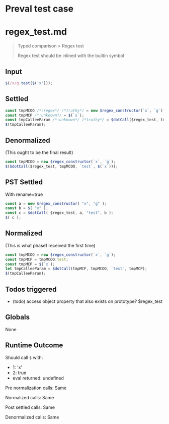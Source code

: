 # Preval test case

# regex_test.md

> Typed comparison > Regex test
>
> Regex test should be inlined with the builtin symbol

## Input

`````js filename=intro
$(/x/g.test($('x')));
`````


## Settled


`````js filename=intro
const tmpMCOO /*:regex*/ /*truthy*/ = new $regex_constructor(`x`, `g`);
const tmpMCP /*:unknown*/ = $(`x`);
const tmpCalleeParam /*:unknown*/ /*truthy*/ = $dotCall($regex_test, tmpMCOO, `test`, tmpMCP);
$(tmpCalleeParam);
`````


## Denormalized
(This ought to be the final result)

`````js filename=intro
const tmpMCOO = new $regex_constructor(`x`, `g`);
$($dotCall($regex_test, tmpMCOO, `test`, $(`x`)));
`````


## PST Settled
With rename=true

`````js filename=intro
const a = new $regex_constructor( "x", "g" );
const b = $( "x" );
const c = $dotCall( $regex_test, a, "test", b );
$( c );
`````


## Normalized
(This is what phase1 received the first time)

`````js filename=intro
const tmpMCOO = new $regex_constructor(`x`, `g`);
const tmpMCF = tmpMCOO.test;
const tmpMCP = $(`x`);
let tmpCalleeParam = $dotCall(tmpMCF, tmpMCOO, `test`, tmpMCP);
$(tmpCalleeParam);
`````


## Todos triggered


- (todo) access object property that also exists on prototype? $regex_test


## Globals


None


## Runtime Outcome


Should call `$` with:
 - 1: 'x'
 - 2: true
 - eval returned: undefined

Pre normalization calls: Same

Normalized calls: Same

Post settled calls: Same

Denormalized calls: Same

